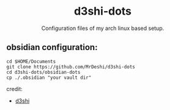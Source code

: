 <h1 align="center">d3shi-dots</h1>

<p align="center">Configuration files of my arch linux based setup.</p>

## obsidian configuration:
    cd $HOME/Documents
    git clone https://github.com/MrDeshi/d3shi-dots
    cd d3shi-dots/obsidian-dots
    cp ./.obsidian "your vault dir"

    
credit:
- [d3shi](https://github.com/MrDeshi)
